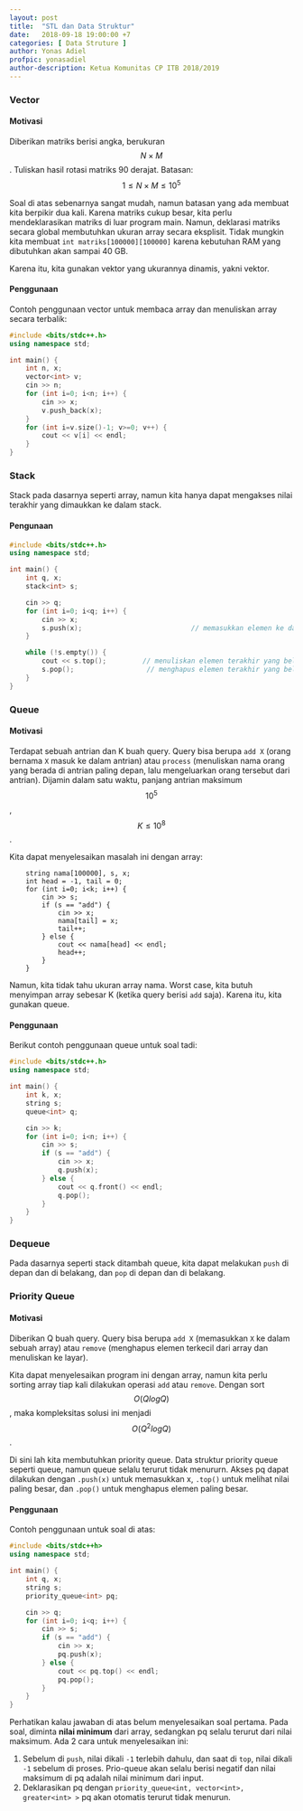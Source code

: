 ```yaml
---
layout: post
title:  "STL dan Data Struktur"
date:   2018-09-18 19:00:00 +7
categories: [ Data Struture ]
author: Yonas Adiel
profpic: yonasadiel
author-description: Ketua Komunitas CP ITB 2018/2019
---
```


### Vector

#### Motivasi

Diberikan matriks berisi angka, berukuran $$N \times M$$. Tuliskan hasil rotasi
matriks 90 derajat. Batasan: $$1 \leq N \times M \leq 10^5$$

Soal di atas sebenarnya sangat mudah, namun batasan yang ada membuat kita berpikir
dua kali. Karena matriks cukup besar, kita perlu mendeklarasikan matriks di luar
program main. Namun, deklarasi matriks secara global membutuhkan ukuran array
secara eksplisit. Tidak mungkin kita membuat `int matriks[100000][100000]`
karena kebutuhan RAM yang dibutuhkan akan sampai 40 GB.

Karena itu, kita gunakan vektor yang ukurannya dinamis, yakni vektor.

#### Penggunaan

Contoh penggunaan vector untuk membaca array dan menuliskan array secara terbalik:

``` C++
#include <bits/stdc++.h>
using namespace std;

int main() {
    int n, x;
    vector<int> v;
    cin >> n;
    for (int i=0; i<n; i++) {
        cin >> x;
        v.push_back(x);
    }
    for (int i=v.size()-1; v>=0; v++) {
        cout << v[i] << endl;
    }
}
```

### Stack

Stack pada dasarnya seperti array, namun kita hanya dapat mengakses nilai terakhir
yang dimaukkan ke dalam stack.

#### Pengunaan

``` C++
#include <bits/stdc++.h>
using namespace std;

int main() {
    int q, x;
    stack<int> s;

    cin >> q;
    for (int i=0; i<q; i++) {
        cin >> x;
        s.push(x);                           // memasukkan elemen ke dalam stack
    }

    while (!s.empty()) {
        cout << s.top();         // menuliskan elemen terakhir yang belum di pop
        s.pop();                  // menghapus elemen terakhir yang belum di pop
    }
}
```

### Queue

#### Motivasi

Terdapat sebuah antrian dan K buah query. Query bisa berupa `add X` (orang bernama
`X` masuk ke dalam antrian) atau `process` (menuliskan nama orang yang berada di
antrian paling depan, lalu mengeluarkan orang tersebut dari antrian). Dijamin
dalam satu waktu, panjang antrian maksimum $$10^5$$, $$K \leq 10^8$$.

Kita dapat menyelesaikan masalah ini dengan array:

```
    string nama[100000], s, x;
    int head = -1, tail = 0;
    for (int i=0; i<k; i++) {
        cin >> s;
        if (s == "add") {
            cin >> x;
            nama[tail] = x;
            tail++;
        } else {
            cout << nama[head] << endl;
            head++;
        }
    }
```

Namun, kita tidak tahu ukuran array nama. Worst case, kita butuh menyimpan array
sebesar K (ketika query berisi `add` saja). Karena itu, kita gunakan queue.

#### Penggunaan

Berikut contoh penggunaan queue untuk soal tadi:

``` C++
#include <bits/stdc++.h>
using namespace std;

int main() {
    int k, x;
    string s;
    queue<int> q;

    cin >> k;
    for (int i=0; i<n; i++) {
        cin >> s;
        if (s == "add") {
            cin >> x;
            q.push(x);
        } else {
            cout << q.front() << endl;
            q.pop();
        }
    }
}
```

### Dequeue

Pada dasarnya seperti stack ditambah queue, kita dapat melakukan `push` di depan
dan di belakang, dan `pop` di depan dan di belakang.

### Priority Queue

#### Motivasi

Diberikan Q buah query. Query bisa berupa `add X` (memasukkan `X` ke dalam
sebuah array) atau `remove` (menghapus elemen terkecil dari array dan menuliskan
ke layar).

Kita dapat menyelesaikan program ini dengan array, namun kita perlu sorting
array tiap kali dilakukan operasi `add` atau `remove`. Dengan sort $$O(Q log Q)$$,
maka kompleksitas solusi ini menjadi $$O(Q^2 log Q)$$.

Di sini lah kita membutuhkan priority queue. Data struktur priority queue seperti
queue, namun queue selalu terurut tidak menururn. Akses pq dapat dilakukan dengan
`.push(x)` untuk memasukkan x, `.top()` untuk melihat nilai paling besar, dan `.pop()`
untuk menghapus elemen paling besar.

#### Penggunaan

Contoh penggunaan untuk soal di atas:

``` c++
#include <bits/stdc++h>
using namespace std;

int main() {
    int q, x;
    string s;
    priority_queue<int> pq;

    cin >> q;
    for (int i=0; i<q; i++) {
        cin >> s;
        if (s == "add") {
            cin >> x;
            pq.push(x);
        } else {
            cout << pq.top() << endl;
            pq.pop();
        }
    }
}
```

Perhatikan kalau jawaban di atas belum menyelesaikan soal pertama. Pada soal,
diminta **nilai minimum** dari array, sedangkan pq selalu terurut dari nilai
maksimum. Ada 2 cara untuk menyelesaikan ini:

1. Sebelum di `push`, nilai dikali `-1` terlebih dahulu, dan saat di `top`,
   nilai dikali `-1` sebelum di proses. Prio-queue akan selalu berisi negatif
   dan nilai maksimum di pq adalah nilai minimum dari input.
2. Deklarasikan pq dengan `priority_queue<int, vector<int>, greater<int> >`
   pq akan otomatis terurut tidak menurun.
